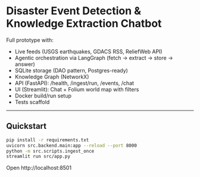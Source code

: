 # Disaster Event Detection & Knowledge Extraction Chatbot

Full prototype with:
- Live feeds (USGS earthquakes, GDACS RSS, ReliefWeb API)
- Agentic orchestration via LangGraph (fetch → extract → store → answer)
- SQLite storage (DAO pattern, Postgres-ready)
- Knowledge Graph (NetworkX)
- API (FastAPI): /health, /ingest/run, /events, /chat
- UI (Streamlit): Chat + Folium world map with filters
- Docker build/run setup
- Tests scaffold

---
## Quickstart
```bash
pip install -r requirements.txt
uvicorn src.backend.main:app --reload --port 8000
python -m src.scripts.ingest_once
streamlit run src/app.py
```
Open http://localhost:8501
